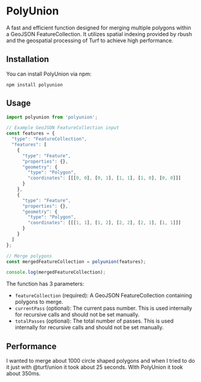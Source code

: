 # PolyUnion

A fast and efficient function designed for merging multiple polygons within a GeoJSON FeatureCollection. It utilizes spatial indexing provided by rbush and the geospatial processing of Turf to achieve high performance.

## Installation

You can install PolyUnion via npm:

```shell
npm install polyunion
```

## Usage

```js
import polyunion from 'polyunion';

// Example GeoJSON FeatureCollection input
const features = {
  "type": "FeatureCollection",
  "features": [
    {
      "type": "Feature",
      "properties": {},
      "geometry": {
        "type": "Polygon",
        "coordinates": [[[0, 0], [0, 1], [1, 1], [1, 0], [0, 0]]]
      }
    },
    {
      "type": "Feature",
      "properties": {},
      "geometry": {
        "type": "Polygon",
        "coordinates": [[[1, 1], [1, 2], [2, 2], [2, 1], [1, 1]]]
      }
    }
  ]
};

// Merge polygons
const mergedFeatureCollection = polyunion(features);

console.log(mergedFeatureCollection);
```

The function has 3 parameters:

- `featureCollection` (required): A GeoJSON FeatureCollection containing polygons to merge.
- `currentPass` (optional): The current pass number. This is used internally for recursive calls and should not be set manually.
- `totalPasses` (optional): The total number of passes. This is used internally for recursive calls and should not be set manually.

## Performance

I wanted to merge about 1000 circle shaped polygons and when I tried to do it just with @turf/union it took about 25 seconds. With PolyUnion it took about 350ms.
